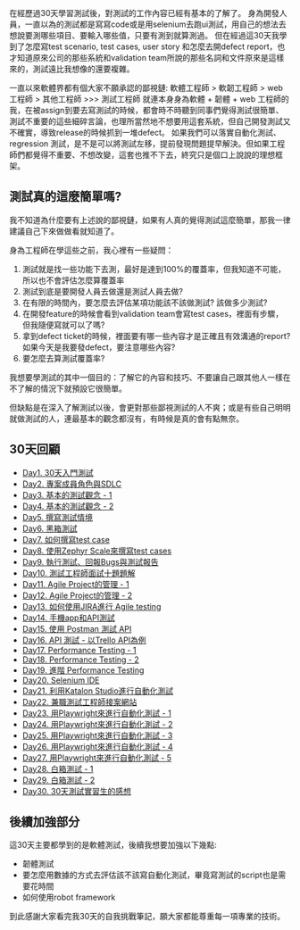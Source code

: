 
在經歷過30天學習測試後，對測試的工作內容已經有基本的了解了。
身為開發人員，一直以為的測試都是寫寫code或是用selenium去跑ui測試，用自己的想法去想說要測哪些項目、要輸入哪些值，只要有測到就算測過。
但在經過這30天我學到了怎麼寫test scenario, test cases, user story 和怎麼去開defect report，也才知道原來公司的那些系統和validation team所說的那些名詞和文件原來是這樣來的，測試遠比我想像的還要複雜。

一直以來軟體界都有個大家不願承認的鄙視鏈: 軟體工程師 > 軟韌工程師 > web工程師 > 其他工程師 >>> 測試工程師
就連本身身為軟體 + 韌體 + web 工程師的我，在被assign到要去寫測試的時候，都會時不時聽到同事們覺得測試很簡單、測試不重要的這些細碎言論，也理所當然地不想要用這套系統，但自己開發測試又不確實，導致release的時候抓到一堆defect。
如果我們可以落實自動化測試、regression 測試，是不是可以將測試左移，提前發現問題提早解決。但如果工程師們都覺得不重要、不想改變，這套也推不下去，終究只是個口上說說的理想框架。

## 測試真的這麼簡單嗎?

我不知道為什麼要有上述說的鄙視鏈，如果有人真的覺得測試這麼簡單，那我一律建議自己下來做做看就知道了。

身為工程師在學這些之前，我心裡有一些疑問：
1. 測試就是找一些功能下去測，最好是達到100%的覆蓋率，但我知道不可能，所以也不會評估怎麼算覆蓋率
2. 測試到底是要開發人員去做還是測試人員去做?
3. 在有限的時間內，要怎麼去評估某項功能該不該做測試? 該做多少測試?
4. 在開發feature的時候會看到validation team會寫test cases，裡面有步驟，但我隨便寫就可以了嗎?
5. 拿到defect ticket的時候，裡面要有哪一些內容才是正確且有效溝通的report? 如果今天是我要發defect，要注意哪些內容?
6. 要怎麼去算測試覆蓋率?

我想要學測試的其中一個目的：了解它的內容和技巧、不要讓自己跟其他人一樣在不了解的情況下就預設它很簡單。

但缺點是在深入了解測試以後，會更對那些鄙視測試的人不爽；或是有些自己明明就做測試的人，連最基本的觀念都沒有，有時候是真的會有點無奈。

## 30天回顧

- [Day1. 30天入門測試](https://ithelp.ithome.com.tw/articles/10349649)
- [Day2. 專案成員角色與SDLC](https://ithelp.ithome.com.tw/articles/10349660)
- [Day3. 基本的測試觀念 - 1](https://ithelp.ithome.com.tw/articles/10350042)
- [Day4. 基本的測試觀念 - 2](https://ithelp.ithome.com.tw/articles/10350174)
- [Day5. 撰寫測試情境](https://ithelp.ithome.com.tw/articles/10350179)
- [Day6. 黑箱測試](https://ithelp.ithome.com.tw/articles/10350199)
- [Day7. 如何撰寫test case](https://ithelp.ithome.com.tw/articles/10350210)
- [Day8. 使用Zephyr Scale來撰寫test cases](https://ithelp.ithome.com.tw/articles/10350213)
- [Day9. 執行測試、回報Bugs與測試報告](https://ithelp.ithome.com.tw/articles/10350220)
- [Day10. 測試工程師面試十題題解](https://ithelp.ithome.com.tw/articles/10350224)
- [Day11. Agile Project的管理 - 1](https://ithelp.ithome.com.tw/articles/10350227)
- [Day12. Agile Project的管理 - 2](https://ithelp.ithome.com.tw/articles/10350233)
- [Day13. 如何使用JIRA進行 Agile testing](https://ithelp.ithome.com.tw/articles/10350237)
- [Day14. 手機app和API測試](https://ithelp.ithome.com.tw/articles/10350241)
- [Day15. 使用 Postman 測試 API](https://ithelp.ithome.com.tw/articles/10350244)
- [Day16. API 測試 - 以Trello API為例](https://ithelp.ithome.com.tw/articles/10350248)
- [Day17. Performance Testing - 1](https://ithelp.ithome.com.tw/articles/10350251)
- [Day18. Performance Testing - 2](https://ithelp.ithome.com.tw/articles/10350253)
- [Day19. 進階 Performance Testing](https://ithelp.ithome.com.tw/articles/10350256)
- [Day20. Selenium IDE](https://ithelp.ithome.com.tw/articles/10350258)
- [Day21. 利用Katalon Studio進行自動化測試](https://ithelp.ithome.com.tw/articles/10350600)
- [Day22. 兼職測試工程師接案網站](https://ithelp.ithome.com.tw/articles/10350631)
- [Day23. 用Playwright來進行自動化測試 - 1](https://ithelp.ithome.com.tw/articles/10350634)
- [Day24. 用Playwright來進行自動化測試 - 2](https://ithelp.ithome.com.tw/articles/10350641)
- [Day25. 用Playwright來進行自動化測試 - 3](https://ithelp.ithome.com.tw/articles/10350643)
- [Day26. 用Playwright來進行自動化測試 - 4](https://ithelp.ithome.com.tw/articles/10350650)
- [Day27. 用Playwright來進行自動化測試 - 5](https://ithelp.ithome.com.tw/articles/10350653)
- [Day28. 白箱測試 - 1](https://ithelp.ithome.com.tw/articles/10350660)
- [Day29. 白箱測試 - 2](https://ithelp.ithome.com.tw/articles/10350666)
- [Day30. 30天測試實習生的感想](https://ithelp.ithome.com.tw/articles/10350668)

## 後續加強部分

這30天主要都學到的是軟體測試，後續我想要加強以下幾點:
- 韌體測試
- 要怎麼用數據的方式去評估該不該寫自動化測試，畢竟寫測試的script也是需要花時間
- 如何使用robot framework

到此感謝大家看完我30天的自我挑戰筆記，願大家都能尊重每一項專業的技術。


